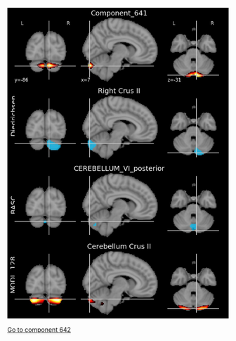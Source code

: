 


![641](preliminary/641.jpg "Component 641")

[Go to component 642](https://parietal-inria.github.io/MODL_atlas/1024/642 "Component 642")